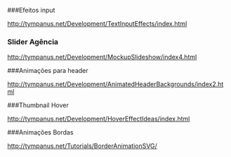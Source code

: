 ###Efeitos input

http://tympanus.net/Development/TextInputEffects/index.html

### Slider Agência

http://tympanus.net/Development/MockupSlideshow/index4.html

###Animações para header

http://tympanus.net/Development/AnimatedHeaderBackgrounds/index2.html

###Thumbnail Hover

http://tympanus.net/Development/HoverEffectIdeas/index.html

###Animações Bordas

http://tympanus.net/Tutorials/BorderAnimationSVG/
